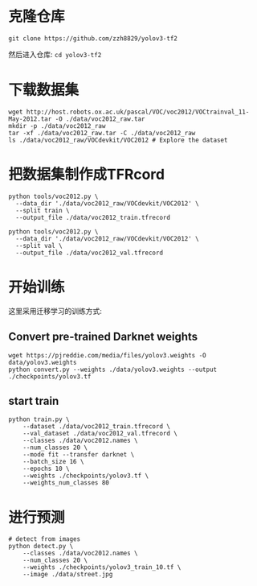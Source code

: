 # 克隆仓库

```git clone https://github.com/zzh8829/yolov3-tf2```

然后进入仓库:	```cd yolov3-tf2```

# 下载数据集

```
wget http://host.robots.ox.ac.uk/pascal/VOC/voc2012/VOCtrainval_11-May-2012.tar -O ./data/voc2012_raw.tar
mkdir -p ./data/voc2012_raw
tar -xf ./data/voc2012_raw.tar -C ./data/voc2012_raw
ls ./data/voc2012_raw/VOCdevkit/VOC2012 # Explore the dataset
```

# 把数据集制作成TFRcord

```
python tools/voc2012.py \
  --data_dir './data/voc2012_raw/VOCdevkit/VOC2012' \
  --split train \
  --output_file ./data/voc2012_train.tfrecord

python tools/voc2012.py \
  --data_dir './data/voc2012_raw/VOCdevkit/VOC2012' \
  --split val \
  --output_file ./data/voc2012_val.tfrecord
```

# 开始训练

这里采用迁移学习的训练方式:

## Convert pre-trained Darknet weights

```
wget https://pjreddie.com/media/files/yolov3.weights -O data/yolov3.weights
python convert.py --weights ./data/yolov3.weights --output ./checkpoints/yolov3.tf
```

## start train

```
python train.py \
	--dataset ./data/voc2012_train.tfrecord \
	--val_dataset ./data/voc2012_val.tfrecord \
	--classes ./data/voc2012.names \
	--num_classes 20 \
	--mode fit --transfer darknet \
	--batch_size 16 \
	--epochs 10 \
	--weights ./checkpoints/yolov3.tf \
	--weights_num_classes 80 
```

# 进行预测

```
# detect from images
python detect.py \
	--classes ./data/voc2012.names \
	--num_classes 20 \
	--weights ./checkpoints/yolov3_train_10.tf \
	--image ./data/street.jpg
```

